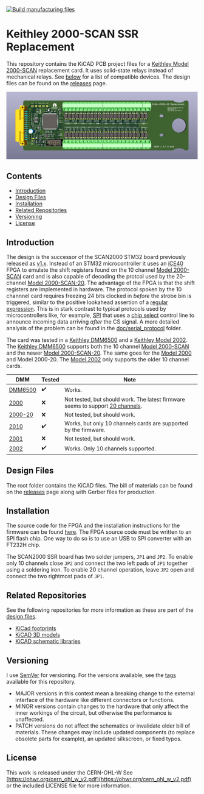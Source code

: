 [![Build manufacturing files](https://github.com/PatrickBaus/SCAN2000/actions/workflows/ci.yml/badge.svg)](https://github.com/PatrickBaus/SCAN2000/actions/workflows/ci.yml)
# Keithley 2000-SCAN SSR Replacement

This repository contains the KiCAD PCB project files for a [Keithley Model 2000-SCAN](https://download.tek.com/manual/2000SCAN-901-01_F-Jan-2014.pdf) replacement card. It uses solid-state relays instead of mechanical relays. See [below](#introduction) for a list of compatible devices. The design files can be found on the [releases](../../releases) page.

![SCAN2000 board](images/pcb.png)

## Contents
- [Introduction](#introduction)
- [Design Files](#design-files)
- [Installation](#installation)
- [Related Repositories](#related-repositories)
- [Versioning](#versioning)
- [License](#license)

## Introduction
The design is the successor of the SCAN2000 STM32 board previously released as [v1.x](https://github.com/PatrickBaus/SCAN2000/tree/v1). Instead of an STM32 microcontroller it uses an [iCE40](https://www.latticesemi.com/iCE40) FPGA to emulate the shift registers found on the 10 channel [Model 2000-SCAN](https://download.tek.com/manual/2000SCAN-901-01_F-Jan-2014.pdf) card and is also capable of decoding the protcol used by the 20-channel [Model 2000-SCAN-20](https://download.tek.com/manual/2000-20-901-01C_Jul2003_Instruction.pdf). The advantage of the FPGA is that the shift registers are implemented in hardware. The protocol spoken by the 10 channnel card requires freezing 24 bits clocked in _before_ the strobe bin is triggered, similar to the positive lookahead assertion of a [regular expression](https://en.wikipedia.org/wiki/Regular_expression). This is in stark contrast to typical protocols used by microcontrollers like, for example, [SPI](https://en.wikipedia.org/wiki/Serial_Peripheral_Interface) that uses a [chip select](https://en.wikipedia.org/wiki/Chip_select) control line to announce incoming data arriving _after_ the CS signal. A more detailed analysis of the problem can be found in the [doc/serial_protocol](doc/serial_protocol) folder.

The card was tested in a [Keithley DMM6500](https://www.tek.com/en/products/keithley/digital-multimeter/dmm6500) and a [Keithley Model 2002](https://www.tek.com/en/products/keithley/digital-multimeter/2002-series). The [Keithley DMM6500](https://www.tek.com/en/products/keithley/digital-multimeter/dmm6500) supports both the 10 channel [Model 2000-SCAN](https://download.tek.com/manual/2000SCAN-901-01_F-Jan-2014.pdf) and the newer [Model 2000-SCAN-20](https://download.tek.com/manual/2000-20-901-01C_Jul2003_Instruction.pdf). The same goes for the [Model 2000](https://www.tek.com/en/products/keithley/digital-multimeter/keithley-2000-series-6-digit-multimeter-scanning) and Model 2000-20. The [Model 2002](https://www.tek.com/en/products/keithley/digital-multimeter/2002-series) only supports the older 10 channel cards.

|DMM|Tested|Note|
|--|--|--|
|[DMM6500](https://www.tek.com/en/products/keithley/digital-multimeter/dmm6500)|:heavy_check_mark:|Works.|
|[2000](https://www.tek.com/en/products/keithley/digital-multimeter/keithley-2000-series-6-digit-multimeter-scanning)|:x:|Not tested, but should work. The latest firmware seems to support [20 channels](https://www.eevblog.com/forum/circuit-studio/example-project-20-channel-solid-state-scan-card-for-k2000-dmm/msg3101128/#msg3101128).|
|[2000-20](https://www.tek.com/en/products/keithley/digital-multimeter/keithley-2000-series-6-digit-multimeter-scanning)|:x:|Not tested, but should work.|
|[2010](https://www.tek.com/en/products/keithley/digital-multimeter/2010-series)|:heavy_check_mark:|Works, but only 10 channels cards are supported by the firmware.|
|[2001](https://www.tek.com/en/products/keithley/digital-multimeter/2001-series)|:x:|Not tested, but should work.|
|[2002](https://www.tek.com/en/products/keithley/digital-multimeter/2002-series)|:heavy_check_mark:|Works. Only 10 channels supported.|

## Design Files
The root folder contains the KiCAD files. The bill of materials can be found on the [releases](../../releases) page along with Gerber files for production.

## Installation
The source code for the FPGA and the installation instructions for the firmware can be found [here](https://github.com/PatrickBaus/SCAN2000_iCE40_Firmware). The FPGA source code must be written to an SPI flash chip. One way to do so is to use an USB to SPI converter with an FT232H chip.

The SCAN2000 SSR board has two solder jumpers, ```JP1``` and ```JP2```. To enable only 10 channels close ```JP2``` and connect the two left pads of ```JP1``` together using a soldering iron. To enable 20 channel operation, leave ```JP2``` open and connect the two rightmost pads of ```JP1```.

## Related Repositories
See the following repositories for more information as these are part of the [design files](#design-files).

- [KiCad footprints](https://github.com/PatrickBaus/footprints.pretty)
- [KiCAD 3D models](https://github.com/PatrickBaus/footprints.3dshapes)
- [KiCAD schematic libraries](https://github.com/PatrickBaus/KiCad-libraries)

## Versioning
I use [SemVer](http://semver.org/) for versioning. For the versions available, see the [tags](../../tags) available for this repository.

- MAJOR versions in this context mean a breaking change to the external interface of the hardware like different connectors or functions.
- MINOR versions contain changes to the hardware that only affect the inner workings of the circuit, but otherwise the performance is unaffected.
- PATCH versions do not affect the schematics or invalidate older bill of materials. These changes may include updated components (to replace obsolete parts for example), an updated silkscreen, or fixed typos.

## License
This work is released under the CERN-OHL-W
See [https://ohwr.org/cern_ohl_w_v2.pdf](https://ohwr.org/cern_ohl_w_v2.pdf) or the included LICENSE file for more information.
